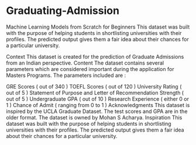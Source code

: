 # Graduating-Admission

Machine Learning Models from Scratch for Beginners This dataset was built with the purpose of helping students in shortlisting universities with their profiles. The predicted output gives them a fair idea about their chances for a particular university.

Context This dataset is created for the prediction of Graduate Admissions from an Indian perspective. Content The dataset contains several parameters which are considered important during the application for Masters Programs. The parameters included are :

GRE Scores ( out of 340 )
TOEFL Scores ( out of 120 )
University Rating ( out of 5 )
Statement of Purpose and Letter of Recommendation Strength ( out of 5 )
Undergraduate GPA ( out of 10 )
Research Experience ( either 0 or 1 )
Chance of Admit ( ranging from 0 to 1 ) Acknowledgments This dataset is inspired by the UCLA Graduate Dataset. The test scores and GPA are in the older format. The dataset is owned by Mohan S Acharya. Inspiration This dataset was built with the purpose of helping students in shortlisting universities with their profiles. The predicted output gives them a fair idea about their chances for a particular university.
